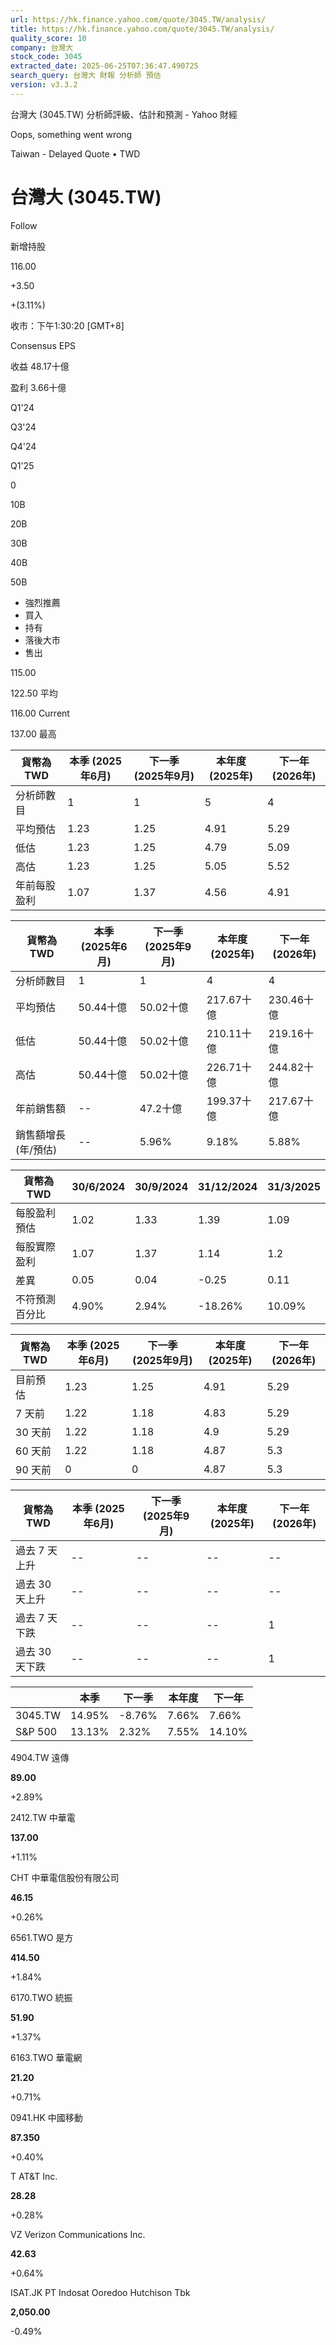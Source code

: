 ```yaml
---
url: https://hk.finance.yahoo.com/quote/3045.TW/analysis/
title: https://hk.finance.yahoo.com/quote/3045.TW/analysis/
quality_score: 10
company: 台灣大
stock_code: 3045
extracted_date: 2025-06-25T07:36:47.490725
search_query: 台灣大 財報 分析師 預估
version: v3.3.2
---
```


台灣大 (3045.TW) 分析師評級、估計和預測 - Yahoo 財經


Oops, something went wrong

 

Taiwan - Delayed Quote • TWD 

# 台灣大 (3045.TW)

Follow

 

新增持股

116.00

+3.50

+(3.11%)

收市：下午1:30:20 [GMT+8]

Consensus EPS

收益 48.17十億

盈利 3.66十億

Q1'24

Q3'24

Q4'24

Q1'25

0

10B

20B

30B

40B

50B

* 強烈推薦
* 買入
* 持有
* 落後大市
* 售出

115.00

122.50 平均

116.00 Current

137.00 最高

| 貨幣為TWD | 本季 (2025年6月) | 下一季 (2025年9月) | 本年度 (2025年) | 下一年 (2026年) |
| --- | --- | --- | --- | --- |
| 分析師數目 | 1 | 1 | 5 | 4 |
| 平均預估 | 1.23 | 1.25 | 4.91 | 5.29 |
| 低估 | 1.23 | 1.25 | 4.79 | 5.09 |
| 高估 | 1.23 | 1.25 | 5.05 | 5.52 |
| 年前每股盈利 | 1.07 | 1.37 | 4.56 | 4.91 |

| 貨幣為TWD | 本季 (2025年6月) | 下一季 (2025年9月) | 本年度 (2025年) | 下一年 (2026年) |
| --- | --- | --- | --- | --- |
| 分析師數目 | 1 | 1 | 4 | 4 |
| 平均預估 | 50.44十億 | 50.02十億 | 217.67十億 | 230.46十億 |
| 低估 | 50.44十億 | 50.02十億 | 210.11十億 | 219.16十億 |
| 高估 | 50.44十億 | 50.02十億 | 226.71十億 | 244.82十億 |
| 年前銷售額 | -- | 47.2十億 | 199.37十億 | 217.67十億 |
| 銷售額增長 (年/預估) | -- | 5.96% | 9.18% | 5.88% |

| 貨幣為TWD | 30/6/2024 | 30/9/2024 | 31/12/2024 | 31/3/2025 |
| --- | --- | --- | --- | --- |
| 每股盈利預估 | 1.02 | 1.33 | 1.39 | 1.09 |
| 每股實際盈利 | 1.07 | 1.37 | 1.14 | 1.2 |
| 差異 | 0.05 | 0.04 | -0.25 | 0.11 |
| 不符預測百分比 | 4.90% | 2.94% | -18.26% | 10.09% |

| 貨幣為TWD | 本季 (2025年6月) | 下一季 (2025年9月) | 本年度 (2025年) | 下一年 (2026年) |
| --- | --- | --- | --- | --- |
| 目前預估 | 1.23 | 1.25 | 4.91 | 5.29 |
| 7 天前 | 1.22 | 1.18 | 4.83 | 5.29 |
| 30 天前 | 1.22 | 1.18 | 4.9 | 5.29 |
| 60 天前 | 1.22 | 1.18 | 4.87 | 5.3 |
| 90 天前 | 0 | 0 | 4.87 | 5.3 |

| 貨幣為TWD | 本季 (2025年6月) | 下一季 (2025年9月) | 本年度 (2025年) | 下一年 (2026年) |
| --- | --- | --- | --- | --- |
| 過去 7 天上升 | -- | -- | -- | -- |
| 過去 30 天上升 | -- | -- | -- | -- |
| 過去 7 天下跌 | -- | -- | -- | 1 |
| 過去 30 天下跌 | -- | -- | -- | 1 |

|  | 本季 | 下一季 | 本年度 | 下一年 |
| --- | --- | --- | --- | --- |
| 3045.TW | 14.95% | -8.76% | 7.66% | 7.66% |
| S&P 500 | 13.13% | 2.32% | 7.55% | 14.10% |

4904.TW  遠傳

**89.00**

+2.89%

2412.TW  中華電

**137.00**

+1.11%

CHT  中華電信股份有限公司

**46.15**

+0.26%

6561.TWO  是方

**414.50**

+1.84%

6170.TWO  統振

**51.90**

+1.37%

6163.TWO  華電網

**21.20**

+0.71%

0941.HK  中國移動

**87.350**

+0.40%

T  AT&T Inc.

**28.28**

+0.28%

VZ  Verizon Communications Inc.

**42.63**

+0.64%

ISAT.JK  PT Indosat Ooredoo Hutchison Tbk

**2,050.00**

-0.49%
